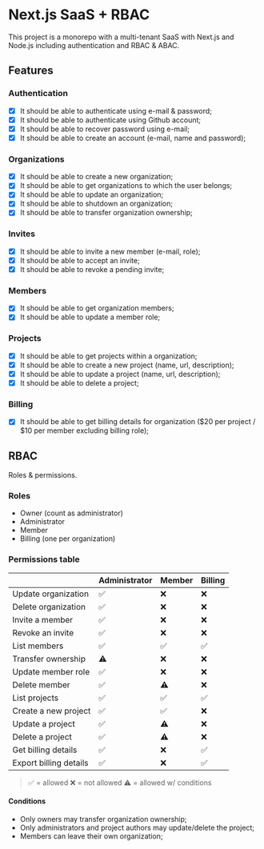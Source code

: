 # Next.js SaaS + RBAC

This project is a monorepo with a multi-tenant SaaS with Next.js and Node.js including authentication and RBAC & ABAC.

## Features

### Authentication

- [x] It should be able to authenticate using e-mail & password;
- [x] It should be able to authenticate using Github account;
- [x] It should be able to recover password using e-mail;
- [x] It should be able to create an account (e-mail, name and password);

### Organizations

- [x] It should be able to create a new organization;
- [x] It should be able to get organizations to which the user belongs;
- [x] It should be able to update an organization;
- [x] It should be able to shutdown an organization;
- [x] It should be able to transfer organization ownership;

### Invites

- [x] It should be able to invite a new member (e-mail, role);
- [x] It should be able to accept an invite;
- [x] It should be able to revoke a pending invite;

### Members

- [x] It should be able to get organization members;
- [x] It should be able to update a member role;

### Projects

- [x] It should be able to get projects within a organization;
- [x] It should be able to create a new project (name, url, description);
- [x] It should be able to update a project (name, url, description);
- [x] It should be able to delete a project;

### Billing

- [x] It should be able to get billing details for organization ($20 per project / $10 per member excluding billing role);

## RBAC

Roles & permissions.

### Roles

- Owner (count as administrator)
- Administrator
- Member
- Billing (one per organization)

### Permissions table

|                          | Administrator | Member | Billing |
| ------------------------ | ------------- | ------ | ------- |
| Update organization      | ✅            | ❌     | ❌      |
| Delete organization      | ✅            | ❌     | ❌      |
| Invite a member          | ✅            | ❌     | ❌      |
| Revoke an invite         | ✅            | ❌     | ❌      |
| List members             | ✅            | ✅     | ✅      |
| Transfer ownership       | ⚠️            | ❌     | ❌      |
| Update member role       | ✅            | ❌     | ❌      |
| Delete member            | ✅            | ⚠️     | ❌      |
| List projects            | ✅            | ✅     | ✅      |
| Create a new project     | ✅            | ✅     | ❌      |
| Update a project         | ✅            | ⚠️     | ❌      |
| Delete a project         | ✅            | ⚠️     | ❌      |
| Get billing details      | ✅            | ❌     | ✅      |
| Export billing details   | ✅            | ❌     | ✅      |

> ✅ = allowed
> ❌ = not allowed
> ⚠️ = allowed w/ conditions

#### Conditions

- Only owners may transfer organization ownership;
- Only administrators and project authors may update/delete the project;
- Members can leave their own organization;